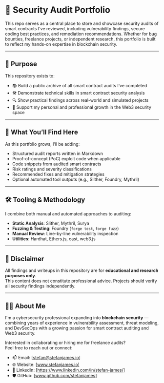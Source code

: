 # 🔐 Security Audit Portfolio

This repo serves as a central place to store and showcase security audits of smart contracts I've reviewed, including vulnerability findings, secure coding best practices, and remediation recommendations. Whether for bug bounties, freelance projects, or independent research, this portfolio is built to reflect my hands-on expertise in blockchain security.

---

## 🧠 Purpose

This repository exists to:

- 📚 Build a public archive of all smart contract audits I’ve completed
- 🛠️ Demonstrate technical skills in smart contract security analysis
- 🔍 Show practical findings across real-world and simulated projects
- 🚀 Support my personal and professional growth in the Web3 security space

---

## 🧰 What You’ll Find Here

As this portfolio grows, I’ll be adding:

- Structured audit reports written in Markdown
- Proof-of-concept (PoC) exploit code when applicable
- Code snippets from audited smart contracts
- Risk ratings and severity classifications
- Recommended fixes and mitigation strategies
- Optional automated tool outputs (e.g., Slither, Foundry, Mythril)

---

## 🛠 Tooling & Methodology

I combine both manual and automated approaches to auditing:

- **Static Analysis**: Slither, Mythril, Surya
- **Fuzzing & Testing**: Foundry (`forge test`, `forge fuzz`)
- **Manual Review**: Line-by-line vulnerability inspection
- **Utilities**: Hardhat, Ethers.js, cast, web3.js

---

## 📌 Disclaimer

All findings and writeups in this repository are for **educational and research purposes only**.  
This content does not constitute professional advice. Projects should verify all security findings independently.

---

## 🧑‍💻 About Me

I'm a cybersecurity professional expanding into **blockchain security** — combining years of experience in vulnerability assessment, threat modeling, and DevSecOps with a growing passion for smart contract auditing and Web3 security.

Interested in collaborating or hiring me for freelance audits?  
Feel free to reach out or connect:

- 📫 Email: [stefan@stefanjames.io]
- 🌐 Website: [www.stefanjames.io]
- 💼 LinkedIn: [https://www.linkedin.com/in/stefan-james/]
- 🛡️ GitHub: [www.github.com/stefanjames]
